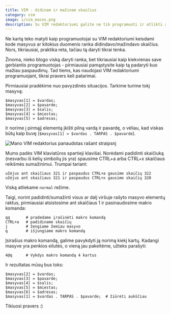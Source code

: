 ```yaml
---
title: VIM - didinam ir mažinam skaičius
category: vim
image: i/vim_macos.png
description: Su VIM redaktoriumi galite ne tik programuoti ir atlikti aritmetikos veiksmus, tačiau ir skaičių manipuliacijas be jokių papildomų įskiepių ar komandų kombinacijų. Paprasta, patogu ir labai naudinga kai dirbama su skaičiais ar indeksais.
---
```


Ne kartą teko matyti kaip programuotojai su VIM redaktoriumi keisdami kode masyvus ar kitokius duomenis ranka didindavo/mažindavo skaičius. Nors, tikriausiai, praktika reta, tačiau tą daryti tikrai tenka.

Žinoma, nieko blogo viską daryti ranka, bet tikriausiai kaip kiekvienas save gerbiantis programuotojas - pirmiausiai pamąstysite kaip tą padaryti kuo mažiau paspaudimų. Tad tiems, kas naudojasi VIM redaktoriumi programuojant, tikrai pravers keli patarimai.

Pirmiausiai pradėkime nuo pavyzdinės situacijos. Tarkime turime tokį masyvą:

    $masyvas[1] = $vardas;
    $masyvas[2] = $pavarde;
    $masyvas[3] = $salis;
    $masyvas[4] = $miestas;
    $masyvas[5] = $adresas;

Ir norime į pirmąjį elementą įkišti pilną vardą ir pavardę, o vėliau, kad viskas būtų kaip buvę (`$masyvas[1] = $vardas . TARPAS . $pavarde`).

![Mano VIM redaktorius panaudotas rašant straipsnį](/i/vim_didinam_mazinam_skaicius.png)

Mums padės VIM klaviatūros spartieji klavišai. Norėdami padidinti skaičiuką (nesvarbu iš kelių simbolių jis yra) spausime CTRL+a arba CTRL+x skaičiaus reikšmės sumažinimui. Trumpai tariant:

    užėjus ant skaičiaus 321 ir paspaudus CTRL+a gausime skaičių 322
    užėjus ant skaičiaus 321 ir paspaudus CTRL+x gausime skaičių 320

Viską atliekame `normal` režime.

Taigi, norint padidinti/sumažinti visus ar dalį viršuje rašyto masyvo elementų raktus, pirmiausiai atsistosime ant skaičiaus 1 ir pasinaudosime makro komanda:

    qq       # pradedame įrašinėti makro komandą
    CTRL+a   # padidiname skaičių
    j        # žengiame žemiau masyvo
    q        # išjungiame makro komandą

Įsirašius makro komandą, galime pavykdyti ją norimą kiekį kartų. Kadangi masyve yra penkios eilutės, o vieną jau pakeitėme, užteks parašyti:

    4@q      # Vykdys makro komandą 4 kartus

Ir rezultatas mūsų bus toks:

    $masyvas[2] = $vardas;
    $masyvas[3] = $pavarde;
    $masyvas[4] = $salis;
    $masyvas[5] = $miestas;
    $masyvas[6] = $adresas;
    $masyvas[1] = $vardas . TARPAS . $pavarde;  # žiūrėti aukščiau

Tikiuosi pravers :)
